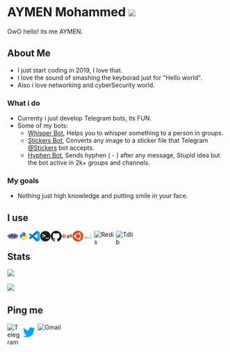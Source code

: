 # AYMEN Mohammed ![](https://komarev.com/ghpvc/?username=AYMENJD&color=blueviolet)
OwO hello! its me AYMEN.
## About Me
- I just start coding in 2019, I love that.
- I love the sound of smashing the keyborad just for "Hello world".
- Also i love networking and cyberSecurity world.

### What i do
- Currenty i just develop Telegram bots, its FUN.
- Some of my bots: 
  - [Whisper Bot](https://t.me/OcBot), Helps you to whisper something to a person in groups.
  - [Stickers Bot](https://t.me/XwBot), Converts any image to a sticker file that Telegram [@Stickers](https://t.me/stickers) bot accepts.
  - [Hyphen Bot](https://t.me/HyphensBot), Sends hyphen ( - ) after any message, Stupid idea but the bot active in 2k+ groups and channels.

### My goals
- Nothing just high knowledge and putting smile in your face.

## I use
<img align="left" alt="PHP" width="25px" src="https://raw.githubusercontent.com/github/explore/ccc16358ac4530c6a69b1b80c7223cd2744dea83/topics/php/php.png" />
<img align="left" alt="Python" width="25px" src="https://raw.githubusercontent.com/github/explore/80688e429a7d4ef2fca1e82350fe8e3517d3494d/topics/python/python.png" />
<img align="left" alt="Visual Studio Code" width="25px" src="https://raw.githubusercontent.com/github/explore/80688e429a7d4ef2fca1e82350fe8e3517d3494d/topics/visual-studio-code/visual-studio-code.png" />
<img align="left" alt="Terminal" width="25px" src="https://raw.githubusercontent.com/github/explore/d92924b1d925bb134e308bd29c9de6c302ed3beb/topics/terminal/terminal.png" />
<img align="left" alt="GitHub" width="25px" src="https://raw.githubusercontent.com/github/explore/78df643247d429f6cc873026c0622819ad797942/topics/github/github.png" />
<img align="left" alt="Git" width="25px" src="https://raw.githubusercontent.com/github/explore/80688e429a7d4ef2fca1e82350fe8e3517d3494d/topics/git/git.png" />
<img align="left" alt="Ubuntu" width="25px" src="https://raw.githubusercontent.com/github/explore/80688e429a7d4ef2fca1e82350fe8e3517d3494d/topics/ubuntu/ubuntu.png" />
<img align="left" alt="MySQL" width="25px" src="https://raw.githubusercontent.com/github/explore/80688e429a7d4ef2fca1e82350fe8e3517d3494d/topics/mysql/mysql.png" />
<img align="left" alt="Redis" width="50px" src="https://upload.wikimedia.org/wikipedia/commons/thumb/6/6b/Redis_Logo.svg/2560px-Redis_Logo.svg.png" />
<img align="left" alt="Tdlib" width="45px" src="https://telegram.org/file/811140123/1b45/-OYMXpEI4d0.172643/cf7ae5c2efbaf53693" />

<br/>

## Stats
[![](https://github-readme-stats.vercel.app/api?username=aymenjd&show_icons=true&count_private=true&theme=radical&cache_seconds=86400)](https://t.me/K6KKK)

[![](https://github-readme-stats.vercel.app/api/wakatime?username=AA)](https://t.me/K6KKK)


## Ping me
[<img align="left" alt="Telegram" width="30px" src="https://telegram.org/img/t_logo.svg?1" />](https://t.me/K6KKK)
[<img align="left" alt="Twitter" width="40px" src="https://raw.githubusercontent.com/github/explore/80688e429a7d4ef2fca1e82350fe8e3517d3494d/topics/twitter/twitter.png" />](https://twitter.com/LetMeCodeSafe)
[<img align="left" alt="Gmail" width="70px" src="https://cdn.vox-cdn.com/thumbor/8fWz6qpiMYMsZhY4vrc9Vhl5yL8=/0x110:1320x770/fit-in/1200x600/cdn.vox-cdn.com/uploads/chorus_asset/file/21939811/newgmaillogo.jpg" />](mailto:let.me.code.safe@gmail.com)

